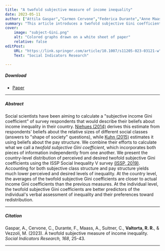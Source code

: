 ```yaml
---
title: "A twofold subjective measure of income inequality" 
date: 2023-05-11
author: ["Attila Gaspar","Carmen Cervone","Federica Durante","Anne Maass","Caterina Suitner",<b>Roberta Rosa Valtorta</b>,"Michela Vezzoli"]
summary: "This article introduces a twofold subjective Gini coefficient that combines perceptions of social class and pay structure to more accurately measure beliefs about income inequality."
cover:
    image: "subject-Gini.png"
    alt: "Colored graphs drawn on a white sheet of paper"
    relative: false
editPost:
    URL: "https://link.springer.com/article/10.1007/s11205-023-03121-w"
    Text: "Social Indicators Research"

---
```


##### Download

<ul>
  <li><a href="subjective-Gini.pdf" target="_blank">Paper</a></li>
</ul>

---

##### Abstract

Social scientists have been aiming to calculate a "subjective income Gini coefficient" of survey respondents that would describe their beliefs about income inequality in their country. [Niehues (2014)](https://www.iwkoeln.de/en/studies/judith-niehues-subjective-perceptions-of-inequality-and-redistributive-preferences-175257.html) derives this estimate from respondents' beliefs about the relative sizes of different social classes (answers to "shape of society" questions), while [Kuhn (2015)](https://papers.ssrn.com/sol3/papers.cfm?abstract_id=2708392) estimates it using beliefs about the pay structure. We combine their efforts to calculate what we call a *twofold subjective Gini coefficient*, which incorporates both pieces of information independently from one another. We present the country-level distribution of perceived and desired twofold subjective Gini coefficients using the ISSP Social Inequality V survey [(ISSP, 2019)](https://www.gesis.org/en/issp/data-and-documentation/social-inequality/2019). Accounting for both subjective class structure and pay structure yields much lower perceived and desired levels of inequality. At the country level, the averages of the twofold subjective Gini coefficients are closer to actual income Gini coefficients than the previous measures. At the individual level, the twofold subjective Gini coefficients are better predictors of the individual's verbal assessment of inequality and their preferences toward redistribution.

---

##### Citation

Gaspar, A., Cervone, C., Durante, F., Maass, A., Suitner, C., **Valtorta, R. R.**, & Vezzoli, M. (2023). A twofold subjective measure of income inequality. *Social Indicators Research, 168*, 25-43.

---
